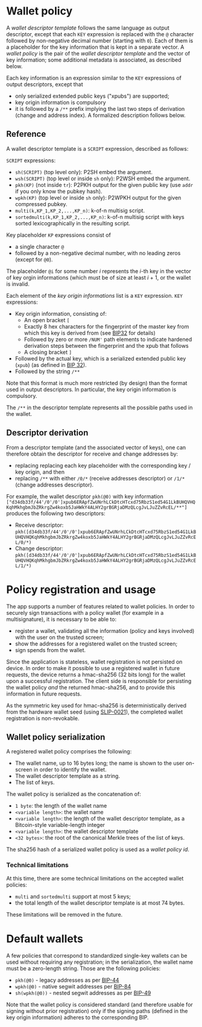 # Wallet policy

A _wallet descriptor template_ follows the same language as output descriptor, except that each `KEY` expression is replaced with the `@` character followed by non-negative  decimal number (starting with `0`). Each of them is a placeholder for the key information that is kept in a separate vector.
A *wallet policy* is the pair of the _wallet descriptor template_ and the vector of key information; some additional metadata is associated, as described below.

Each key information is an expression similar to the `KEY` expressions of output descriptors, except that
- only serialized extended public keys ("xpubs") are supported;
- key origin information is compulsory
- it is followed by a `/**` prefix implying the last two steps of derivation (change and address index). A formalized description follows below.

## Reference

A wallet descriptor template is a `SCRIPT` expression, described as follows:

`SCRIPT` expressions:
-   `sh(SCRIPT)` (top level only): P2SH embed the argument.
-   `wsh(SCRIPT)` (top level or inside `sh` only): P2WSH embed the argument.
-   `pkh(KP)` (not inside `tr`): P2PKH output for the given public key (use `addr` if you only know the pubkey hash).
-   `wpkh(KP)` (top level or inside `sh` only): P2WPKH output for the given compressed pubkey.
-   `multi(k,KP_1,KP_2,...,KP_n)`: k-of-n multisig script.
-   `sortedmulti(k,KP_1,KP_2,...,KP_n)`: k-of-n multisig script with keys sorted lexicographically in the resulting script.

Key placeholder `KP` expressions consist of
- a single character `@`
- followed by a non-negative decimal number, with no leading zeros (except for `@0`).

The placeholder `@i` for some number *i* represents the *i*-th key in the vector of key orgin informations (which must be of size at least *i* + 1, or the wallet is invalid. 

Each element of the *key origin informations* list is a `KEY` expression.
`KEY` expressions:

-   Key origin information, consisting of:
    -   An open bracket `[`
    -   Exactly 8 hex characters for the fingerprint of the master key from which this key is derived from (see [BIP32](https://github.com/bitcoin/bips/blob/master/bip-0032.mediawiki) for details)
    -   Followed by zero or more `/NUM'` path elements to indicate hardened derivation steps between the fingerprint and the xpub that follows
    -   A closing bracket `]`
-   Followed by the actual key, which is a serialized extended public key (`xpub`) (as defined in [BIP 32](https://github.com/bitcoin/bips/blob/master/bip-0032.mediawiki)).
-   Followed by the string `/**`

Note that this format is much more restricted (by design) than the format used in output descriptors. In particular, the key origin information is compulsory.

The `/**` in the descriptor template represents all the possible paths used in the wallet.

## Descriptor derivation

From a descriptor template (and the associated vector of keys), one can therefore obtain the descriptor for receive and change addresses by:

- replacing replacing each key placeholder with the corresponding key / key origin, and then
-  replacing `/**` with either `/0/*` (receive addresses descriptor) or `/1/*` (change addresses descriptor).

For example, the wallet descriptor `pkh(@0)` with key information `["d34db33f/44'/0'/0']xpub6ERApfZwUNrhLCkDtcHTcxd75RbzS1ed54G1LkBUHQVHQKqhMkhgbmJbZRkrgZw4koxb5JaHWkY4ALHY2grBGRjaDMzQLcgJvLJuZZvRcEL/**"]` produces the following two descriptors:

- Receive descriptor: `pkh([d34db33f/44'/0'/0']xpub6ERApfZwUNrhLCkDtcHTcxd75RbzS1ed54G1LkBUHQVHQKqhMkhgbmJbZRkrgZw4koxb5JaHWkY4ALHY2grBGRjaDMzQLcgJvLJuZZvRcEL/0/*)`
- Change descriptor: `pkh([d34db33f/44'/0'/0']xpub6ERApfZwUNrhLCkDtcHTcxd75RbzS1ed54G1LkBUHQVHQKqhMkhgbmJbZRkrgZw4koxb5JaHWkY4ALHY2grBGRjaDMzQLcgJvLJuZZvRcEL/1/*)`

# Policy registration and usage
The app supports a number of features related to wallet policies. In order to securely sign transactions with a policy wallet (for example in a multisignature), it is necessary to be able to:

- register a wallet, validating all the information (policy and keys involved) with the user on the trusted screen;
- show the addresses for a registered wallet on the trusted screen;
- sign spends from the wallet. 

Since the application is stateless, wallet registration is not persisted on device. In order to make it possible to use a registered wallet in future requests, the device returns a hmac-sha256 (32 bits long) for the wallet upon a successful registration. The client side is responsible for persisting the wallet policy *and* the returned hmac-sha256, and to provide this information in future requests.

As the symmetric key used for hmac-sha256 is deterministically derived from the hardware wallet seed (using [SLIP-0021](https://github.com/satoshilabs/slips/blob/master/slip-0021.md)), the completed wallet registration is non-revokable.

## Wallet policy serialization

A registered wallet policy comprises the following:
- The wallet name, up to 16 bytes long; the name is shown to the user on-screen in order to identify the wallet.
- The wallet descriptor template as a string.
- The list of keys.

The wallet policy is serialized as the concatenation of:

- `1 byte`: the length of the wallet name
- `<variable length>`:  the wallet name
- `<variable length>`: the length of the wallet descriptor template, as a Bitcoin-style variable-length integer
- `<variable length>`: the wallet descriptor template
- `<32 bytes>`: the root of the canonical Merkle trees of the list of keys.

The sha256 hash of a serialized wallet policy is used as a *wallet policy id*.

### Technical limitations

At this time, there are some technical limitations on the accepted wallet policies:
- `multi` and `sortedmulti` support at most 5 keys;
-  the total length of the wallet descriptor template is at most 74 bytes.

These limitations will be removed in the future.

# Default wallets
A few policies that correspond to standardized single-key wallets can be used without requiring any registration; in the serialization, the wallet name must be a zero-length string. Those are the following policies:

- ``pkh(@0)`` - legacy addresses as per [BIP-44](https://github.com/bitcoin/bips/blob/master/bip-0044.mediawiki)
- ``wpkh(@0)`` - native segwit addresses per [BIP-84](https://github.com/bitcoin/bips/blob/master/bip-0084.mediawiki)
- ``sh(wpkh(@0))`` - nested segwit addresses as per [BIP-49](https://github.com/bitcoin/bips/blob/master/bip-0084.mediawiki)

Note that the wallet policy is considered standard (and therefore usable for signing without prior registration) only if the signing paths (defined in the key origin information) adheres to the corresponding BIP.
